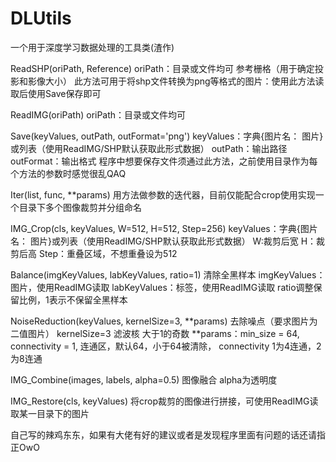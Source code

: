 # DLUtils
一个用于深度学习数据处理的工具类(渣作)


ReadSHP(oriPath, Reference) oriPath：目录或文件均可 参考栅格（用于确定投影和影像大小） 此方法可用于将shp文件转换为png等格式的图片：使用此方法读取后使用Save保存即可

ReadIMG(oriPath) oriPath：目录或文件均可

Save(keyValues, outPath, outFormat='png') keyValues：字典{图片名： 图片}或列表（使用ReadIMG/SHP默认获取此形式数据） outPath：输出路径 outFormat：输出格式 程序中想要保存文件须通过此方法，之前使用目录作为每个方法的参数时感觉很乱QAQ

Iter(list, func, **params) 用方法做参数的迭代器，目前仅能配合crop使用实现一个目录下多个图像裁剪并分组命名

IMG_Crop(cls, keyValues, W=512, H=512, Step=256) keyValues：字典{图片名： 图片}或列表（使用ReadIMG/SHP默认获取此形式数据） W:裁剪后宽 H：裁剪后高 Step：重叠区域，不想重叠设为512

Balance(imgKeyValues, labKeyValues, ratio=1) 清除全黑样本 imgKeyValues：图片，使用ReadIMG读取 labKeyValues：标签，使用ReadIMG读取 ratio调整保留比例，1表示不保留全黑样本

NoiseReduction(keyValues, kernelSize=3, **params) 去除噪点（要求图片为二值图片） kernelSize=3 滤波核 大于1的奇数 **params：min_size = 64, connectivity = 1, 连通区，默认64，小于64被清除， connectivity 1为4连通，2为8连通

IMG_Combine(images, labels, alpha=0.5) 图像融合 alpha为透明度

IMG_Restore(cls, keyValues) 将crop裁剪的图像进行拼接，可使用ReadIMG读取某一目录下的图片

自己写的辣鸡东东，如果有大佬有好的建议或者是发现程序里面有问题的话还请指正OwO
